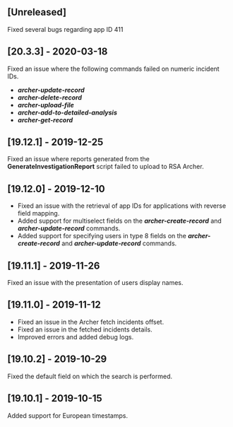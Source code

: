 ## [Unreleased]
Fixed several bugs regarding  app ID 411


## [20.3.3] - 2020-03-18
Fixed an issue where the following commands failed on numeric incident IDs.
  - ***archer-update-record***
  - ***archer-delete-record*** 
  - ***archer-upload-file***
  - ***archer-add-to-detailed-analysis***
  - ***archer-get-record***

## [19.12.1] - 2019-12-25
Fixed an issue where reports generated from the **GenerateInvestigationReport** script failed to upload to RSA Archer.

## [19.12.0] - 2019-12-10
- Fixed an issue with the retrieval of app IDs for applications with reverse field mapping.
- Added support for multiselect fields on the ***archer-create-record*** and ***archer-update-record*** commands.
- Added support for specifying users in type 8 fields on the ***archer-create-record*** and ***archer-update-record*** commands.

## [19.11.1] - 2019-11-26
Fixed an issue with the presentation of users display names.

## [19.11.0] - 2019-11-12
- Fixed an issue in the Archer fetch incidents offset.
- Fixed an issue in the fetched incidents details.
- Improved errors and added debug logs.

## [19.10.2] - 2019-10-29
Fixed the default field on which the search is performed.

## [19.10.1] - 2019-10-15
Added support for European timestamps.
